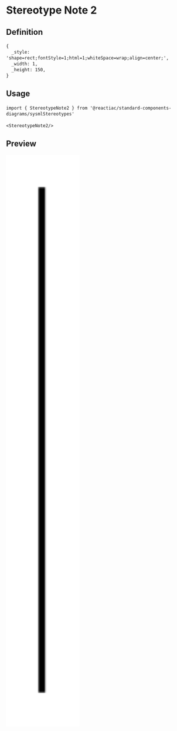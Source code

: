 # Stereotype Note 2

## Definition

```
{
  _style: 'shape=rect;fontStyle=1;html=1;whiteSpace=wrap;align=center;',
  _width: 1,
  _height: 150,
}
```

## Usage

```
import { StereotypeNote2 } from '@reactiac/standard-components-diagrams/sysmlStereotypes'

<StereotypeNote2/>
```

## Preview

<img src="./stereotype-note-2.png" width="200"/>
